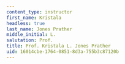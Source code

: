 ```yaml
---
content_type: instructor
first_name: Kristala
headless: true
last_name: Jones Prather
middle_initial: L.
salutation: Prof.
title: Prof. Kristala L. Jones Prather
uid: 16014cbe-1764-0851-8d3a-755b3c87120b
---
```

